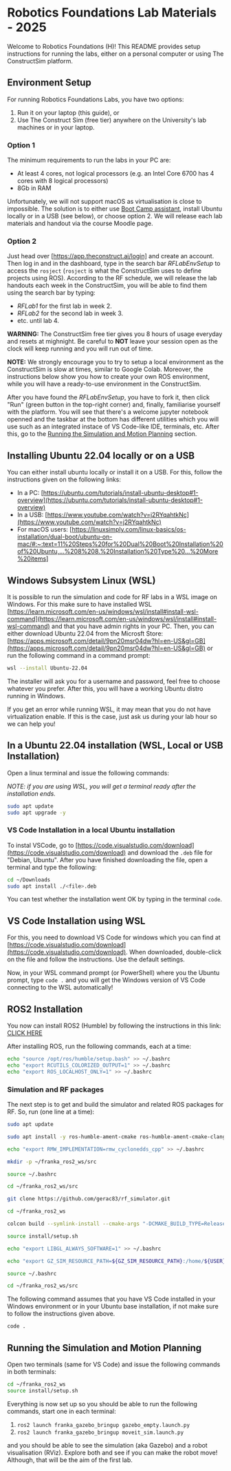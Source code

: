 # Robotics Foundations Lab Materials - 2025

Welcome to Robotics Foundations (H)! This README provides setup instructions for running the labs, either on a personal computer or using The ConstructSim platform.

## Environment Setup

For running Robotics Foundations Labs, you have two options:

1. Run it on your laptop (this guide), or
2. Use The Construct Sim (free tier) anywhere on the University's lab machines or in your laptop.

### Option 1

The minimum requirements to run the labs in your PC are:

- At least 4 cores, not logical processors (e.g. an Intel Core 6700 has 4 cores with 8 logical processors)
- 8Gb in RAM

Unfortunately, we will not support macOS as virtualisation is close to impossible. The solution is to either use [Boot Camp assistant](https://support.apple.com/en-gb/guide/bootcamp-assistant/bcmp173b3bf2/6.1/mac/15.0), install Ubuntu locally or in a USB (see below), or choose option 2. We will release each lab materials and handout via the course Moodle page.

### Option 2

Just head over [https://app.theconstruct.ai/login] and create an account. Then log in and in the dashboard, type in the search bar *RFLabEnvSetup* to access the `rosject` (`rosject` is what the ConstructSim uses to define projects using ROS). According to the RF schedule, we will release the lab handouts each week in the ConstructSim, you will be able to find them using the search bar by typing:

- *RFLab1* for the first lab in week 2.
- *RFLab2* for the second lab in week 3.
- etc. until lab 4.

**WARNING:** The ConstructSim free tier gives you 8 hours of usage everyday and resets at mighnight. Be careful to **NOT** leave your session open as the clock will keep running and you will run out of time.

**NOTE:** We strongly encourage you to try to setup a local environment as the ConstructSim is slow at times, similar to Google Colab. Moreover, the instructions below show you how to create your own ROS environment, while you will have a ready-to-use environment in the ConstructSim.

After you have found the *RFLabEnvSetup*, you have to fork it, then click "Run" (green button in the top-right corner) and, finally, familiarise yourself with the platform. You will see that there's a welcome jupyter notebook openned and the taskbar at the bottom has different utilities which you will use such as an integrated instace of VS Code-like IDE, terminals, etc. After this, go to the [Running the Simulation and Motion Planning](#running-the-simulation-and-motion-planning) section.

## Installing Ubuntu 22.04 locally or on a USB

You can either install ubuntu locally or install it on a USB. For this, follow the instructions given on the following links:

- In a PC: [https://ubuntu.com/tutorials/install-ubuntu-desktop#1-overview](https://ubuntu.com/tutorials/install-ubuntu-desktop#1-overview)
- In a USB: [https://www.youtube.com/watch?v=j2RYqahtkNc](https://www.youtube.com/watch?v=j2RYqahtkNc)
- For macOS users: [https://linuxsimply.com/linux-basics/os-installation/dual-boot/ubuntu-on-mac/#:~:text=11%20Steps%20for%20Dual%20Boot%20Installation%20of%20Ubuntu,...%208%208.%20Installation%20Type%20...%20More%20items]

## Windows Subsystem Linux (WSL)

It is possible to run the simulation and code for RF labs in a WSL image on Windows. For this make sure to have installed WSL [https://learn.microsoft.com/en-us/windows/wsl/install#install-wsl-command](https://learn.microsoft.com/en-us/windows/wsl/install#install-wsl-command) and that you have admin rights in your PC. Then, you can either download Ubuntu 22.04 from the Microsft Store: [https://apps.microsoft.com/detail/9pn20msr04dw?hl=en-US&gl=GB](https://apps.microsoft.com/detail/9pn20msr04dw?hl=en-US&gl=GB) or run the following command in a command prompt:

```bash
wsl --install Ubuntu-22.04
```

The installer will ask you for a username and password, feel free to choose whatever you prefer. After this, you will have a working Ubuntu distro running in Windows.

If you get an error while running WSL, it may mean that you do not have virtualization enable. If this is the case, just ask us during your lab hour so we can help you!

## In a Ubuntu 22.04 installation (WSL, Local or USB Installation)

Open a linux terminal and issue the following commands:

*NOTE: if you are using WSL, you will get a terminal ready after the installation ends.*

```bash
sudo apt update
sudo apt upgrade -y
```

### VS Code Installation in a local Ubuntu installation

To instal VSCode, go to [https://code.visualstudio.com/download](https://code.visualstudio.com/download) and download the `.deb` file for "Debian, Ubuntu". After you have finished downloading the file, open a terminal and type the following:

```bash
cd ~/Downloads
sudo apt install ./<file>.deb
```

You can test whether the installation went OK by typing in the terminal `code`.

## VS Code Installation using WSL

For this, you need to download VS Code for windows which you can find at [https://code.visualstudio.com/download](https://code.visualstudio.com/download). When downloaded, double-click on the file and follow the instructions. Use the default settings.

Now, in your WSL command prompt (or PowerShell) where you the Ubuntu prompt, type `code .` and you will get the Windows version of VS Code connecting to the WSL automatically!

## ROS2 Installation

You now can install ROS2 (Humble) by following the instructions in this link: [CLICK HERE](https://docs.ros.org/en/humble/Installation/Ubuntu-Install-Debs.html)

After installing ROS, run the following commands, each at a time:

```bash
echo "source /opt/ros/humble/setup.bash" >> ~/.bashrc
echo "export RCUTILS_COLORIZED_OUTPUT=1" >> ~/.bashrc
echo "export ROS_LOCALHOST_ONLY=1" >> ~/.bashrc
```

### Simulation and RF packages

The next step is to get and build the simulator and related ROS packages for RF. So, run (one line at a time):

```bash
sudo apt update
```

```bash
sudo apt install -y ros-humble-ament-cmake ros-humble-ament-cmake-clang-format ros-humble-angles ros-humble-ros2-controllers ros-humble-ros2-control ros-humble-ros2-control-test-assets ros-humble-controller-manager ros-humble-control-msgs ros-humble-control-toolbox ros-humble-generate-parameter-library ros-humble-joint-state-publisher ros-humble-joint-state-publisher-gui ros-humble-moveit ros-humble-pinocchio ros-humble-realtime-tools ros-humble-xacro ros-humble-hardware-interface ros-humble-ros-gz python3-colcon-common-extensions ros-humble-rmw-cyclonedds-cpp python3-ipykernel python3-jupyter-client ros-humble-libfranka
```

```bash
echo "export RMW_IMPLEMENTATION=rmw_cyclonedds_cpp" >> ~/.bashrc
```

```bash
mkdir -p ~/franka_ros2_ws/src
```

```bash
source ~/.bashrc
```

```bash
cd ~/franka_ros2_ws/src
```

```bash
git clone https://github.com/gerac83/rf_simulator.git
```

```bash
cd ~/franka_ros2_ws
```

```bash
colcon build --symlink-install --cmake-args "-DCMAKE_BUILD_TYPE=Release"
```

```bash
source install/setup.sh
```

```bash
echo "export LIBGL_ALWAYS_SOFTWARE=1" >> ~/.bashrc
```

```bash
echo "export GZ_SIM_RESOURCE_PATH=${GZ_SIM_RESOURCE_PATH}:/home/${USER}/franka_ros2_ws/src/rf_simulator/" >> ~/.bashrc
```

```bash
source ~/.bashrc
```

```bash
cd ~/franka_ros2_ws/src
```

The following command assumes that you have VS Code installed in your Windows environment or in your Ubuntu base installation, if not make sure to follow the instructions given above.

```bash
code .
```

## Running the Simulation and Motion Planning

Open two terminals (same for VS Code) and issue the following commands in both terminals:

```bash
cd ~/franka_ros2_ws
source install/setup.sh
```

Everything is now set up so you should be able to run the following commands, start one in each terminal:

1. `ros2 launch franka_gazebo_bringup gazebo_empty.launch.py`
2. `ros2 launch franka_gazebo_bringup moveit_sim.launch.py`

and you should be able to see the simulation (aka Gazebo) and a robot visualisation (RViz). Explore both and see if you can make the robot move! Although, that will be the aim of the first lab.
